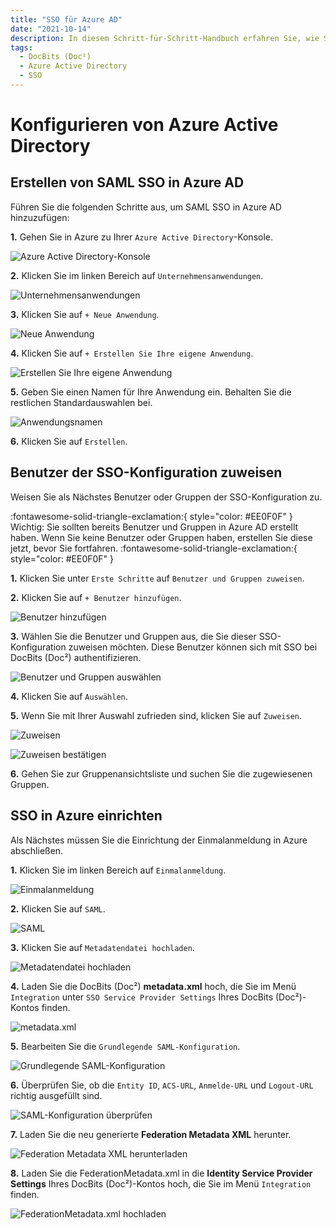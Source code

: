 ```yaml
---
title: "SSO für Azure AD"
date: "2021-10-14"
description: In diesem Schritt-für-Schritt-Handbuch erfahren Sie, wie Sie SSO in Infor Cloud konfigurieren. Beginnend mit den Voraussetzungen, dem Zugriff auf die Cloud und der Überprüfung, um einen neuen Dienstanbieter hinzuzufügen.
tags:
  - DocBits (Doc²)
  - Azure Active Directory
  - SSO
---
```


# Konfigurieren von Azure Active Directory

## Erstellen von SAML SSO in Azure AD

Führen Sie die folgenden Schritte aus, um SAML SSO in Azure AD hinzuzufügen:

**1.** Gehen Sie in Azure zu Ihrer `Azure Active Directory`-Konsole.

![Azure Active Directory-Konsole](/_images/docbits/SSO/Azure_1.png "Azure Active Directory-Konsole")

**2.** Klicken Sie im linken Bereich auf `Unternehmensanwendungen`.

![Unternehmensanwendungen](/_images/docbits/SSO/Azure_2.png "Unternehmensanwendungen")

**3.** Klicken Sie auf `+ Neue Anwendung`.

![Neue Anwendung](/_images/docbits/SSO/Azure_3.png "Neue Anwendung")

**4.** Klicken Sie auf `+ Erstellen Sie Ihre eigene Anwendung`.

![Erstellen Sie Ihre eigene Anwendung](/_images/docbits/SSO/Azure_4.png "Erstellen Sie Ihre eigene Anwendung")

**5.** Geben Sie einen Namen für Ihre Anwendung ein. Behalten Sie die restlichen Standardauswahlen bei.

![Anwendungsnamen](/_images/docbits/SSO/Azure_5.png "Anwendungsnamen")

**6.** Klicken Sie auf `Erstellen`.


## Benutzer der SSO-Konfiguration zuweisen

Weisen Sie als Nächstes Benutzer oder Gruppen der SSO-Konfiguration zu.

:fontawesome-solid-triangle-exclamation:{ style="color: #EE0F0F" }
Wichtig: Sie sollten bereits Benutzer und Gruppen in Azure AD erstellt haben. Wenn Sie keine Benutzer oder Gruppen haben, erstellen Sie diese jetzt, bevor Sie fortfahren.
:fontawesome-solid-triangle-exclamation:{ style="color: #EE0F0F" }

**1.** Klicken Sie unter `Erste Schritte` auf `Benutzer und Gruppen zuweisen`.


**2.** Klicken Sie auf `+ Benutzer hinzufügen`.

![Benutzer hinzufügen](/_images/docbits/SSO/Azure_6.png "Benutzer hinzufügen")


**3.** Wählen Sie die Benutzer und Gruppen aus, die Sie dieser SSO-Konfiguration zuweisen möchten. Diese Benutzer können sich mit SSO bei DocBits (Doc²) authentifizieren.

![Benutzer und Gruppen auswählen](/_images/docbits/SSO/Azure_7.png "Benutzer und Gruppen auswählen")

**4.** Klicken Sie auf `Auswählen`.


**5.** Wenn Sie mit Ihrer Auswahl zufrieden sind, klicken Sie auf `Zuweisen`.

![Zuweisen](/_images/docbits/SSO/Azure_8.png "Zuweisen")

![Zuweisen bestätigen](/_images/docbits/SSO/Azure_9.png "Zuweisen bestätigen")

**6.** Gehen Sie zur Gruppenansichtsliste und suchen Sie die zugewiesenen Gruppen.


## SSO in Azure einrichten

Als Nächstes müssen Sie die Einrichtung der Einmalanmeldung in Azure abschließen.

**1.** Klicken Sie im linken Bereich auf `Einmalanmeldung`.

![Einmalanmeldung](/_images/docbits/SSO/Azure_10.png "Einmalanmeldung")

**2.** Klicken Sie auf `SAML`.

![SAML](/_images/docbits/SSO/Azure_11.png "SAML")

**3.** Klicken Sie auf `Metadatendatei hochladen`.

![Metadatendatei hochladen](/_images/docbits/SSO/Azure_12.png "Metadatendatei hochladen")

**4.** Laden Sie die DocBits (Doc²) **metadata.xml** hoch, die Sie im Menü `Integration` unter `SSO Service Provider Settings` Ihres DocBits (Doc²)-Kontos finden.

![metadata.xml](/_images/docbits/SSO/Azure_Metadata.png "metadata.xml")

**5.** Bearbeiten Sie die `Grundlegende SAML-Konfiguration`.

![Grundlegende SAML-Konfiguration](/_images/docbits/SSO/Azure_13.png "Grundlegende SAML-Konfiguration")

**6.** Überprüfen Sie, ob die `Entity ID`, `ACS-URL`, `Anmelde-URL` und `Logout-URL` richtig ausgefüllt sind.

![SAML-Konfiguration überprüfen](/_images/docbits/SSO/Azure_13.1.png "SAML-Konfiguration überprüfen")

**7.** Laden Sie die neu generierte **Federation Metadata XML** herunter.

![Federation Metadata XML herunterladen](/_images/docbits/SSO/Azure_14.png "Federation Metadata XML herunterladen")

**8.** Laden Sie die FederationMetadata.xml in die **Identity Service Provider Settings** Ihres DocBits (Doc²)-Kontos hoch, die Sie im Menü `Integration` finden.

![FederationMetadata.xml hochladen](/_images/docbits/SSO/Azure_15.png "FederationMetadata.xml hochladen")